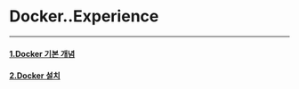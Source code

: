 # Docker..Experience              

* * *     

#### [1.Docker 기본 개념](https://github.com/JeongJae-yun/Docker_experience/blob/master/Docker.md)            
         
#### [2.Docker 설치](https://github.com/JeongJae-yun/Docker_experience/blob/master/Setting.md)
